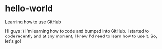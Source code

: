# hello-world
Learning how to use GitHub

Hi guys :)
  I'm learning how to code and bumped into GitHub. I started to code recently and at any moment, 
  I knew I'd need to learn how to use it. So, let's go!
